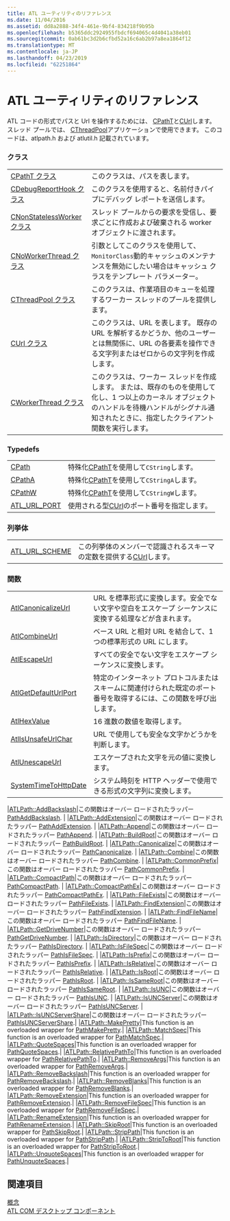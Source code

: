 ```yaml
---
title: ATL ユーティリティのリファレンス
ms.date: 11/04/2016
ms.assetid: dd8a2888-34f4-461e-9bf4-834218f9b95b
ms.openlocfilehash: b5365ddc2924955fbdcf694065c4d4041a38eb01
ms.sourcegitcommit: 0ab61bc3d2b6cfbd52a16c6ab2b97a8ea1864f12
ms.translationtype: MT
ms.contentlocale: ja-JP
ms.lasthandoff: 04/23/2019
ms.locfileid: "62251864"
---
```

# <a name="atl-utilities-reference"></a>ATL ユーティリティのリファレンス

ATL コードの形式でパスと Url を操作するためには、 [CPathT](../atl/reference/cpatht-class.md)と[CUrl](../atl/reference/curl-class.md)します。 スレッド プールでは、 [CThreadPool](../atl/reference/cthreadpool-class.md)アプリケーションで使用できます。 このコードは、atlpath.h および atlutil.h 記載されています。

### <a name="classes"></a>クラス

|||
|-|-|
|[CPathT クラス](../atl/reference/cpatht-class.md)|このクラスは、パスを表します。|
|[CDebugReportHook クラス](../atl/reference/cdebugreporthook-class.md)|このクラスを使用すると、名前付きパイプにデバッグ レポートを送信します。|
|[CNonStatelessWorker クラス](../atl/reference/cnonstatelessworker-class.md)|スレッド プールからの要求を受信し、要求ごとに作成および破棄される worker オブジェクトに渡されます。|
|[CNoWorkerThread クラス](../atl/reference/cnoworkerthread-class.md)|引数としてこのクラスを使用して、`MonitorClass`動的キャッシュのメンテナンスを無効にしたい場合はキャッシュ クラスをテンプレート パラメーター。|
|[CThreadPool クラス](../atl/reference/cthreadpool-class.md)|このクラスは、作業項目のキューを処理するワーカー スレッドのプールを提供します。|
|[CUrl クラス](../atl/reference/curl-class.md)|このクラスは、URL を表します。 既存の URL を解析するかどうか、他のユーザーとは無関係に、URL の各要素を操作できる文字列またはゼロからの文字列を作成します。|
|[CWorkerThread クラス](../atl/reference/cworkerthread-class.md)|このクラスは、ワーカー スレッドを作成します。 または、既存のものを使用して化し、1 つ以上のカーネル オブジェクトのハンドルを待機ハンドルがシグナル通知されたときに、指定したクライアント関数を実行します。|

### <a name="typedefs"></a>Typedefs

|||
|-|-|
|[CPath](../atl/reference/atl-typedefs.md#cpath)|特殊化[CPathT](../atl/reference/cpatht-class.md)を使用して`CString`します。|
|[CPathA](../atl/reference/atl-typedefs.md#cpatha)|特殊化[CPathT](../atl/reference/cpatht-class.md)を使用して`CStringA`します。|
|[CPathW](../atl/reference/atl-typedefs.md#cpathw)|特殊化[CPathT](../atl/reference/cpatht-class.md)を使用して`CStringW`します。|
|[ATL_URL_PORT](../atl/reference/atl-typedefs.md#atl_url_port)|使用される型[CUrl](../atl/reference/curl-class.md)のポート番号を指定します。|

### <a name="enums"></a>列挙体

|||
|-|-|
|[ATL_URL_SCHEME](../atl/reference/atl-url-scheme-enum.md)|この列挙体のメンバーで認識されるスキーマの定数を提供する[CUrl](../atl/reference/curl-class.md)します。|

### <a name="functions"></a>関数

|||
|-|-|
|[AtlCanonicalizeUrl](../atl/reference/atl-http-utility-functions.md#atlcanonicalizeurl)|URL を標準形式に変換します。安全でない文字や空白をエスケープ シーケンスに変換する処理などが含まれます。|
|[AtlCombineUrl](../atl/reference/atl-http-utility-functions.md#atlcombineurl)|ベース URL と相対 URL を結合して、1 つの標準形式の URL にします。|
|[AtlEscapeUrl](../atl/reference/atl-http-utility-functions.md#atlescapeurl)|すべての安全でない文字をエスケープ シーケンスに変換します。|
|[AtlGetDefaultUrlPort](../atl/reference/atl-http-utility-functions.md#atlgetdefaulturlport)|特定のインターネット プロトコルまたはスキームに関連付けられた既定のポート番号を取得するには、この関数を呼び出します。|
|[AtlHexValue](../atl/reference/atl-text-encoding-functions.md#atlhexvalue)|16 進数の数値を取得します。|
|[AtlIsUnsafeUrlChar](../atl/reference/atl-http-utility-functions.md#atlisunsafeurlchar)|URL で使用しても安全な文字かどうかを判断します。|
|[AtlUnescapeUrl](../atl/reference/atl-http-utility-functions.md#atlunescapeurl)|エスケープされた文字を元の値に変換します。|
|[SystemTimeToHttpDate](../atl/reference/atl-http-utility-functions.md#systemtimetohttpdate)|システム時刻を HTTP ヘッダーで使用できる形式の文字列に変換します。|

|[ATLPath::AddBackslash](../atl/reference/atl-path-functions.md#addbackslash)|この関数はオーバー ロードされたラッパー [PathAddBackslash](/windows/desktop/api/shlwapi/nf-shlwapi-pathaddbackslasha
). | |[ATLPath::AddExtension](../atl/reference/atl-path-functions.md#addextension)|この関数はオーバー ロードされたラッパー [PathAddExtension](/windows/desktop/api/shlwapi/nf-shlwapi-pathaddextensiona). | |[ATLPath::Append](../atl/reference/atl-path-functions.md#append)|この関数はオーバー ロードされたラッパー [PathAppend](/windows/desktop/api/shlwapi/nf-shlwapi-pathappenda). | |[ATLPath::BuildRoot](../atl/reference/atl-path-functions.md#buildroot)|この関数はオーバー ロードされたラッパー [PathBuildRoot](/windows/desktop/api/shlwapi/nf-shlwapi-pathbuildroota). | |[ATLPath::Canonicalize](../atl/reference/atl-path-functions.md#canonicalize)|この関数はオーバー ロードされたラッパー [PathCanonicalize](/windows/desktop/api/shlwapi/nf-shlwapi-pathcanonicalizea). | |[ATLPath::Combine](../atl/reference/atl-path-functions.md#combine)|この関数はオーバー ロードされたラッパー [PathCombine](/windows/desktop/api/shlwapi/nf-shlwapi-pathcombinea). | |[ATLPath::CommonPrefix](../atl/reference/atl-path-functions.md#commonprefix)|この関数はオーバー ロードされたラッパー [PathCommonPrefix](/windows/desktop/api/shlwapi/nf-shlwapi-pathcommonprefixa). | |[ATLPath::CompactPath](../atl/reference/atl-path-functions.md#compactpath)|この関数はオーバー ロードされたラッパー [PathCompactPath](/windows/desktop/api/shlwapi/nf-shlwapi-pathcompactpatha). | |[ATLPath::CompactPathEx](../atl/reference/atl-path-functions.md#compactpathex)|この関数はオーバー ロードされたラッパー [PathCompactPathEx](/windows/desktop/api/shlwapi/nf-shlwapi-pathcompactpathexa). | |[ATLPath::FileExists](../atl/reference/atl-path-functions.md#fileexists)|この関数はオーバー ロードされたラッパー [PathFileExists](/windows/desktop/api/shlwapi/nf-shlwapi-pathfileexistsa). | |[ATLPath::FindExtension](../atl/reference/atl-path-functions.md#findextension)|この関数はオーバー ロードされたラッパー [PathFindExtension](/windows/desktop/api/shlwapi/nf-shlwapi-pathfindextensiona). | |[ATLPath::FindFileName](../atl/reference/atl-path-functions.md#findfilename)|この関数はオーバー ロードされたラッパー [PathFindFileName](/windows/desktop/api/shlwapi/nf-shlwapi-pathfindfilenamea). | |[ATLPath::GetDriveNumber](../atl/reference/atl-path-functions.md#getdrivenumber)|この関数はオーバー ロードされたラッパー [PathGetDriveNumber](/windows/desktop/api/shlwapi/nf-shlwapi-pathgetdrivenumbera). | |[ATLPath::IsDirectory](../atl/reference/atl-path-functions.md#isdirectory)|この関数はオーバー ロードされたラッパー [PathIsDirectory](/windows/desktop/api/shlwapi/nf-shlwapi-pathisdirectorya). | |[ATLPath::IsFileSpec](../atl/reference/atl-path-functions.md#isfilespec)|この関数はオーバー ロードされたラッパー [PathIsFileSpec](/windows/desktop/api/shlwapi/nf-shlwapi-pathisfilespeca). | |[ATLPath::IsPrefix](../atl/reference/atl-path-functions.md#isprefix)|この関数はオーバー ロードされたラッパー [PathIsPrefix](/windows/desktop/api/shlwapi/nf-shlwapi-pathisprefixa). | |[ATLPath::IsRelative](../atl/reference/atl-path-functions.md#isrelative)|この関数はオーバー ロードされたラッパー [PathIsRelative](/windows/desktop/api/shlwapi/nf-shlwapi-pathisrelativea). | |[ATLPath::IsRoot](../atl/reference/atl-path-functions.md#isroot)|この関数はオーバー ロードされたラッパー [PathIsRoot](/windows/desktop/api/shlwapi/nf-shlwapi-pathisroota). | |[ATLPath::IsSameRoot](../atl/reference/atl-path-functions.md#issameroot)|この関数はオーバー ロードされたラッパー [PathIsSameRoot](/windows/desktop/api/shlwapi/nf-shlwapi-pathissameroota). | |[ATLPath::IsUNC](../atl/reference/atl-path-functions.md#isunc)|この関数はオーバー ロードされたラッパー [PathIsUNC](/windows/desktop/api/shlwapi/nf-shlwapi-pathisunca). | |[ATLPath::IsUNCServer](../atl/reference/atl-path-functions.md#isuncserver)|この関数はオーバー ロードされたラッパー [PathIsUNCServer](/windows/desktop/api/shlwapi/nf-shlwapi-pathisuncservera). | |[ATLPath::IsUNCServerShare](../atl/reference/atl-path-functions.md#isuncservershare)|この関数はオーバー ロードされたラッパー [PathIsUNCServerShare](/windows/desktop/api/shlwapi/nf-shlwapi-pathisuncserversharea).| |[ATLPath::MakePretty](../atl/reference/atl-path-functions.md#makepretty)|This function is an overloaded wrapper for [PathMakePretty](/windows/desktop/api/shlwapi/nf-shlwapi-pathmakeprettya).| |[ATLPath::MatchSpec](../atl/reference/atl-path-functions.md#matchspec)|This function is an overloaded wrapper for [PathMatchSpec](/windows/desktop/api/shlwapi/nf-shlwapi-pathmatchspeca).| |[ATLPath::QuoteSpaces](../atl/reference/atl-path-functions.md#quotespaces)|This function is an overloaded wrapper for [PathQuoteSpaces](/windows/desktop/api/shlwapi/nf-shlwapi-pathquotespacesa).| |[ATLPath::RelativePathTo](../atl/reference/atl-path-functions.md#relativepathto)|This function is an overloaded wrapper for [PathRelativePathTo](/windows/desktop/api/shlwapi/nf-shlwapi-pathrelativepathtoa).| |[ATLPath::RemoveArgs](../atl/reference/atl-path-functions.md#removeargs)|This function is an overloaded wrapper for [PathRemoveArgs](/windows/desktop/api/shlwapi/nf-shlwapi-pathremoveargsa).| |[ATLPath::RemoveBackslash](../atl/reference/atl-path-functions.md#removebackslash)|This function is an overloaded wrapper for [PathRemoveBackslash](/windows/desktop/api/shlwapi/nf-shlwapi-pathremovebackslasha).| |[ATLPath::RemoveBlanks](../atl/reference/atl-path-functions.md#removeblanks)|This function is an overloaded wrapper for [PathRemoveBlanks](/windows/desktop/api/shlwapi/nf-shlwapi-pathremoveblanksa).| |[ATLPath::RemoveExtension](../atl/reference/atl-path-functions.md#removeextension)|This function is an overloaded wrapper for [PathRemoveExtension](/windows/desktop/api/shlwapi/nf-shlwapi-pathremoveextensiona).| |[ATLPath::RemoveFileSpec](../atl/reference/atl-path-functions.md#removefilespec)|This function is an overloaded wrapper for [PathRemoveFileSpec](/windows/desktop/api/shlwapi/nf-shlwapi-pathremovefilespeca).| |[ATLPath::RenameExtension](../atl/reference/atl-path-functions.md#renameextension)|This function is an overloaded wrapper for [PathRenameExtension](/windows/desktop/api/shlwapi/nf-shlwapi-pathrenameextensiona).| |[ATLPath::SkipRoot](../atl/reference/atl-path-functions.md#skiproot)|This function is an overloaded wrapper for [PathSkipRoot](/windows/desktop/api/shlwapi/nf-shlwapi-pathskiproota).| |[ATLPath::StripPath](../atl/reference/atl-path-functions.md#strippath)|This function is an overloaded wrapper for [PathStripPath](/windows/desktop/api/shlwapi/nf-shlwapi-pathstrippatha).| |[ATLPath::StripToRoot](../atl/reference/atl-path-functions.md#striptoroot)|This function is an overloaded wrapper for [PathStripToRoot](/windows/desktop/api/shlwapi/nf-shlwapi-pathstriptoroota).| |[ATLPath::UnquoteSpaces](../atl/reference/atl-path-functions.md#unquotespaces)|This function is an overloaded wrapper for [PathUnquoteSpaces](/windows/desktop/api/shlwapi/nf-shlwapi-pathunquotespacesa).|

## <a name="see-also"></a>関連項目

[概念](../atl/active-template-library-atl-concepts.md)<br/>
[ATL COM デスクトップ コンポーネント](../atl/atl-com-desktop-components.md)
